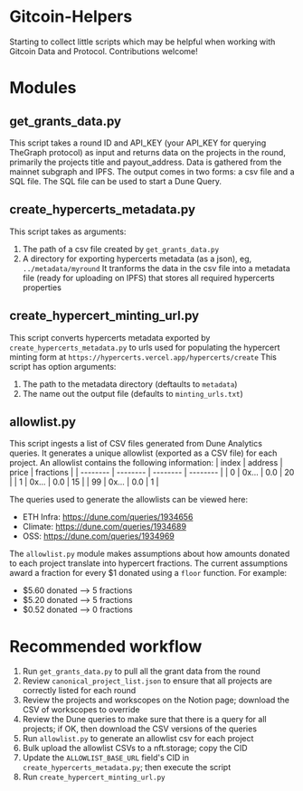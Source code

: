 # Gitcoin-Helpers

Starting to collect little scripts which may be helpful when working with Gitcoin Data and Protocol. Contributions welcome!

# Modules

## get_grants_data.py
This script takes a round ID and API_KEY (your API_KEY for querying TheGraph protocol) as input and returns data on the projects in the round, primarily the projects title and payout_address. Data is gathered from the mainnet subgraph and IPFS. The output comes in two forms: a csv file and a SQL file. The SQL file can be used to start a Dune Query.

## create_hypercerts_metadata.py
This script takes as arguments:
1. The path of a csv file created by `get_grants_data.py` 
2. A directory for exporting hypercerts metadata (as a json), eg, `../metadata/myround`
It tranforms the data in the csv file into a metadata file (ready for uploading on IPFS) that stores all required hypercerts properties

## create_hypercert_minting_url.py
This script converts hypercerts metadata exported by `create_hypercerts_metadata.py` to urls used for populating the hypercert minting form at `https://hypercerts.vercel.app/hypercerts/create`
This script has option arguments:
1. The path to the metadata directory (deftaults to `metadata`)
2. The name out the output file (defaults to `minting_urls.txt`)

## allowlist.py
This script ingests a list of CSV files generated from Dune Analytics queries. It generates a unique allowlist (exported as a CSV file) for each project. An allowlist contains the following information:
| index | address | price | fractions | 
| -------- | -------- | -------- | -------- | 
| 0     | 0x... | 0.0 | 20 |
| 1     | 0x... | 0.0 | 15 |
| 99    | 0x... | 0.0 | 1 |

The queries used to generate the allowlists can be viewed here:

- ETH Infra: https://dune.com/queries/1934656
- Climate: https://dune.com/queries/1934689
- OSS: https://dune.com/queries/1934969

The `allowlist.py` module makes assumptions about how amounts donated to each project translate into hypercert fractions. The current assumptions award a fraction for every $1 donated using a `floor` function. For example:

- $5.60 donated --> 5 fractions
- $5.20 donated --> 5 fractions
- $0.52 donated --> 0 fractions

# Recommended workflow

1. Run `get_grants_data.py` to pull all the grant data from the round
2. Review `canonical_project_list.json` to ensure that all projects are correctly listed for each round
3. Review the projects and workscopes on the Notion page; download the CSV of workscopes to override
4. Review the Dune queries to make sure that there is a query for all projects; if OK, then download the CSV versions of the queries
5. Run `allowlist.py` to generate an allowlist csv for each project
6. Bulk upload the allowlist CSVs to a nft.storage; copy the CID
7. Update the `ALLOWLIST_BASE_URL` field's CID in `create_hypercerts_metadata.py`; then execute the script
8. Run `create_hypercert_minting_url.py`